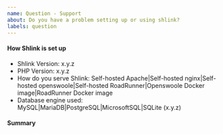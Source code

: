 ```yaml
---
name: Question - Support
about: Do you have a problem setting up or using shlink?
labels: question
---
```


<!--
Before opening an issue, just take into account that this is a completely free of charge and open source project.
I'm always happy to help and provide support, but some understanding will be expected.
I do this in my own free time, so expect some delays when implementing new features and fixing bugs, and don't take it personally if an issue gets eventually closed.
You may also be asked to provide tests or ways to reproduce reported bugs.
Try to be polite, and understand it is impossible for an OSS project to cover all use cases.

With that said, please fill in the information requested next. More information might be requested next (like logs or system configs).
-->

#### How Shlink is set up

* Shlink Version: x.y.z
* PHP Version: x.y.z
* How do you serve Shlink: Self-hosted Apache|Self-hosted nginx|Self-hosted openswoole|Self-hosted RoadRunner|Openswoole Docker image|RoadRunner Docker image
* Database engine used: MySQL|MariaDB|PostgreSQL|MicrosoftSQL|SQLite (x.y.z)

#### Summary

<!-- Describe the issue you are facing here. -->
